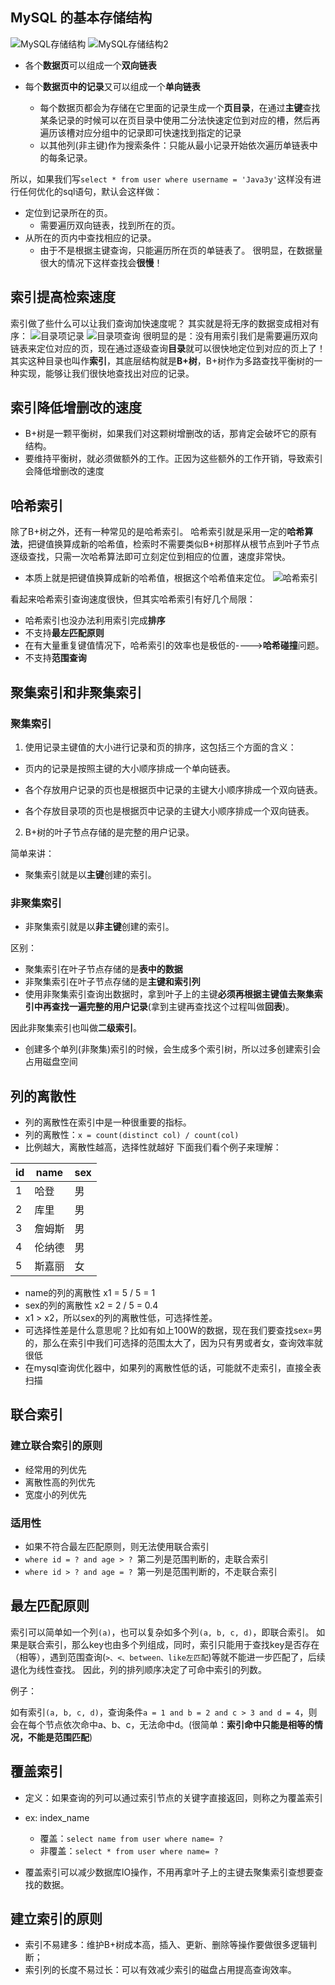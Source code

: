 ## MySQL 的基本存储结构
![MySQL存储结构](./数据库/mysql/MySQL存储结构.jpg)
![MySQL存储结构2](./数据库/mysql/MySQL存储结构2.jpg)

* 各个**数据页**可以组成一个**双向链表**
* 每个**数据页中的记录**又可以组成一个**单向链表**

    * 每个数据页都会为存储在它里面的记录生成一个**页目录**，在通过**主键**查找某条记录的时候可以在页目录中使用二分法快速定位到对应的槽，然后再遍历该槽对应分组中的记录即可快速找到指定的记录
    * 以其他列(非主键)作为搜索条件：只能从最小记录开始依次遍历单链表中的每条记录。

所以，如果我们写`select * from user where username = 'Java3y'`这样没有进行任何优化的sql语句，默认会这样做：
* 定位到记录所在的页。
    * 需要遍历双向链表，找到所在的页。
* 从所在的页内中查找相应的记录。
    * 由于不是根据主键查询，只能遍历所在页的单链表了。
很明显，在数据量很大的情况下这样查找会**很慢**！

## 索引提高检索速度
索引做了些什么可以让我们查询加快速度呢？
其实就是将无序的数据变成相对有序：
![目录项记录](./数据库/mysql/目录项记录.jpg)
![目录项查询](./数据库/mysql/目录项查询.jpg)
很明显的是：没有用索引我们是需要遍历双向链表来定位对应的页，现在通过逐级查询**目录**就可以很快地定位到对应的页上了！
其实这种目录也叫作**索引**，其底层结构就是**B+树**，B+树作为多路查找平衡树的一种实现，能够让我们很快地查找出对应的记录。

## 索引降低增删改的速度
* B+树是一颗平衡树，如果我们对这颗树增删改的话，那肯定会破坏它的原有结构。
* 要维持平衡树，就必须做额外的工作。正因为这些额外的工作开销，导致索引会降低增删改的速度

## 哈希索引
除了B+树之外，还有一种常见的是哈希索引。
哈希索引就是采用一定的**哈希算法**，把键值换算成新的哈希值，检索时不需要类似B+树那样从根节点到叶子节点逐级查找，只需一次哈希算法即可立刻定位到相应的位置，速度非常快。

* 本质上就是把键值换算成新的哈希值，根据这个哈希值来定位。
![哈希索引](./数据库/mysql/哈希索引.jpg)

看起来哈希索引查询速度很快，但其实哈希索引有好几个局限：

* 哈希索引也没办法利用索引完成**排序**
* 不支持**最左匹配原则**
* 在有大量重复键值情况下，哈希索引的效率也是极低的---->**哈希碰撞**问题。
* 不支持**范围查询**

## 聚集索引和非聚集索引
### 聚集索引
1. 使用记录主键值的大小进行记录和页的排序，这包括三个方面的含义：

* 页内的记录是按照主键的大小顺序排成一个单向链表。

* 各个存放用户记录的页也是根据页中记录的主键大小顺序排成一个双向链表。

* 各个存放目录项的页也是根据页中记录的主键大小顺序排成一个双向链表。

2. B+树的叶子节点存储的是完整的用户记录。

简单来讲：
* 聚集索引就是以**主键**创建的索引。

### 非聚集索引
* 非聚集索引就是以**非主键**创建的索引。

区别：

* 聚集索引在叶子节点存储的是**表中的数据**
* 非聚集索引在叶子节点存储的是**主键和索引列**
* 使用非聚集索引查询出数据时，拿到叶子上的主键**必须再根据主键值去聚集索引中再查找一遍完整的用户记录**(拿到主键再查找这个过程叫做**回表**)。

因此非聚集索引也叫做**二级索引**。

* 创建多个单列(非聚集)索引的时候，会生成多个索引树，所以过多创建索引会占用磁盘空间

## 列的离散性
* 列的离散性在索引中是一种很重要的指标。
* 列的离散性：`x = count(distinct col) / count(col)`
* 比例越大，离散性越高，选择性就越好
下面我们看个例子来理解：

id | name | sex 
---|---|---
1 | 哈登 | 男
2 | 库里 | 男
3 | 詹姆斯 | 男
4 | 伦纳德 | 男
5 | 斯嘉丽 | 女

* name的列的离散性 x1 = 5 / 5 = 1
* sex的列的离散性 x2 = 2 / 5 = 0.4
* x1 > x2，所以sex的列的离散性低，可选择性差。
* 可选择性差是什么意思呢？比如有如上100W的数据，现在我们要查找sex=男的，那么在索引中我们可选择的范围太大了，因为只有男或者女，查询效率就很低
* 在mysql查询优化器中，如果列的离散性低的话，可能就不走索引，直接全表扫描

## 联合索引
### 建立联合索引的原则
* 经常用的列优先
* 离散性高的列优先
* 宽度小的列优先
### 适用性
* 如果不符合最左匹配原则，则无法使用联合索引
* `where id = ? and age > ? `第二列是范围判断的，走联合索引
* `where id > ? and age = ? `第一列是范围判断的，不走联合索引

## 最左匹配原则

索引可以简单如一个列`(a)`，也可以复杂如多个列`(a, b, c, d)`，即联合索引。
如果是联合索引，那么key也由多个列组成，同时，索引只能用于查找key是否存在（相等），遇到范围查询(`>、<、between、like左匹配`)等就不能进一步匹配了，后续退化为线性查找。
因此，列的排列顺序决定了可命中索引的列数。

例子：  

如有索引`(a, b, c, d)`，查询条件`a = 1 and b = 2 and c > 3 and d = 4`，则会在每个节点依次命中a、b、c，无法命中d。(很简单：**索引命中只能是相等的情况，不能是范围匹配**)

## 覆盖索引
* 定义：如果查询的列可以通过索引节点的关键字直接返回，则称之为覆盖索引

* ex: index_name
    * 覆盖：`select name from user where name= ?`
    * 非覆盖：`select * from user where name= ?`

* 覆盖索引可以减少数据库IO操作，不用再拿叶子上的主键去聚集索引查想要查找的数据。

## 建立索引的原则
* 索引不易建多：维护B+树成本高，插入、更新、删除等操作要做很多逻辑判断；
* 索引列的长度不易过长：可以有效减少索引的磁盘占用提高查询效率。

